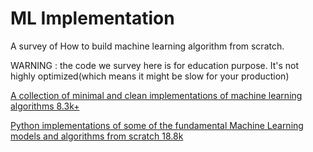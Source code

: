 # ML Implementation

A survey of How to build machine learning algorithm from scratch.

WARNING : the code we survey here is for education purpose. It's not highly optimized(which means it might be slow for your production)

[A collection of minimal and clean implementations of machine learning algorithms 8.3k+](https://github.com/rushter/MLAlgorithms)

[Python implementations of some of the fundamental Machine Learning models and algorithms from scratch 18.8k](https://github.com/eriklindernoren/ML-From-Scratch)
